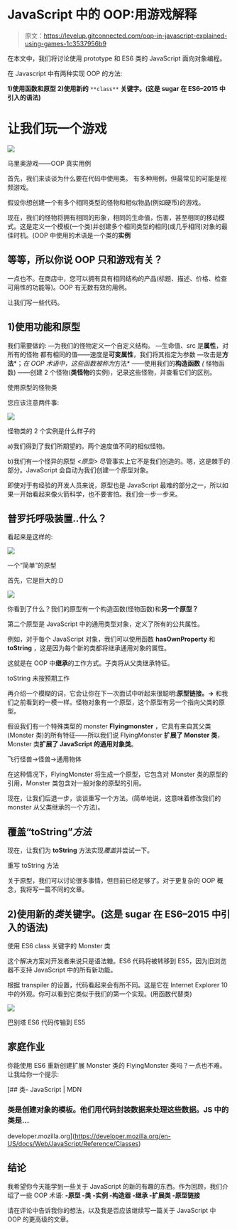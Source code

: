 # JavaScript 中的 OOP:用游戏解释

> 原文：<https://levelup.gitconnected.com/oop-in-javascript-explained-using-games-1c3537956b9>

在本文中，我们将讨论使用 prototype 和 ES6 类的 JavaScript 面向对象编程。

在 Javascript 中有两种实现 OOP 的方法:

**1)使用函数和原型
2)使用新的** `**class**` **关键字。(这是 sugar 在 ES6–2015 中引入的语法)**

# 让我们玩一个游戏

![](img/7923b3666fe505c046cd2047cf52d69c.png)

马里奥游戏——OOP 真实用例

首先，我们来谈谈为什么要在代码中使用类。
有多种用例，但最常见的可能是视频游戏。

假设你想创建一个有多个相同类型的怪物和相似物品(例如硬币)的游戏。

现在，我们的怪物将拥有相同的形象，相同的生命值，伤害，甚至相同的移动模式。这是定义一个模板(一个类)并创建多个相同类型的相同(或几乎相同)对象的最佳时机。(OOP 中使用的术语是一个类的**实例**

## 等等，所以你说 OOP 只和游戏有关？

一点也不。在商店中，您可以拥有具有相同结构的产品(标题、描述、价格、检查可用性的功能等)。OOP 有无数有效的用例。

让我们写一些代码。

## 1)使用功能和原型

我们需要做的:
—为我们的怪物定义一个自定义结构。
—生命值、src 是**属性**，对所有的怪物
都有相同的值——速度是**可变属性**，我们将其指定为参数
—攻击是**方法***；*在 OOP 术语中，这些函数被称为*方法* ——使用我们的**构造函数** *(* 怪物函数)
——创建 2 个怪物(**类怪物**的实例)，记录这些怪物，并查看它们的区别。

使用原型的怪物类

您应该注意两件事:

![](img/320c8487d85f10fbae423fbac2daa8f3.png)

怪物类的 2 个实例是什么样子的

a)我们得到了我们所期望的。两个速度值不同的相似怪物。

b)我们有一个怪异的原型 *<原型>* 尽管事实上它不是我们创造的。嗯，这是棘手的部分。JavaScript 会自动为我们创建一个原型对象。

即使对于有经验的开发人员来说，原型也是 JavaScript 最难的部分之一，所以如果一开始看起来像火箭科学，也不要害怕。我们会一步一步来。

## 普罗托呼吸装置..什么？

看起来是这样的:

![](img/95bb534b7558fec494922b72bd46a379.png)

一个“简单”的原型

首先，它是巨大的:D

![](img/1fcc5f5c0265799baeff905c861fd153.png)

你看到了什么？我们的原型有一个构造函数(怪物函数)和**另一个原型？**

第二个原型是 JavaScript 中的通用类型对象，定义了所有的公共属性。

例如，对于每个 JavaScript 对象，我们可以使用函数 **hasOwnProperty** 和 **toString** ，这是因为每个新的类都将继承通用对象的属性。

这就是在 OOP 中**继承**的工作方式。子类将从父类继承特征。

toString 未按预期工作

再介绍一个模糊的词，它会让你在下一次面试中听起来很聪明:**原型链接。→** 和我们之前看到的一模一样。怪物对象有一个原型，这个原型有另一个指向父类的原型。

假设我们有一个特殊类型的 monster **Flyingmonster** ，它具有来自其父类(Monster 类)的所有特征——所以我们说 FlyingMonster **扩展了 Monster 类**，Monster 类**扩展了 JavaScript 的通用对象类**。

飞行怪兽→怪兽→通用物体

在这种情况下，FlyingMonster 将生成一个原型，它包含对 Monster 类的原型的引用，Monster 类包含对一般对象的原型的引用。

现在，让我们后退一步，谈谈重写一个方法。(简单地说，这意味着修改我们的 monster 从父类继承的一个方法)。

## 覆盖“toString”*方法*

现在，让我们为 **toString** 方法实现*覆盖*并尝试一下。

重写 toString 方法

关于原型，我们可以讨论很多事情，但目前已经足够了。对于更复杂的 OOP 概念，我将写一篇不同的文章。

## 2)使用新的*类*关键字。(这是 sugar 在 ES6–2015 中引入的语法)

使用 ES6 class 关键字的 Monster 类

这个解决方案对开发者来说只是语法糖。ES6 代码将被转移到 ES5，因为旧浏览器不支持 JavaScript 中的所有新功能。

根据 transpiler 的设置，代码看起来会有所不同。这是它在 Internet Explorer 10 中的外观。你可以看到它类似于我们的第一个实现。(用函数代替类)

![](img/641ba18c88a78d543db661837fd62089.png)

巴别塔 ES6 代码传输到 ES5

## 家庭作业

你能使用 ES6 重新创建扩展 Monster 类的 FlyingMonster 类吗？一点也不难。让我给你一个提示:

[](https://developer.mozilla.org/en-US/docs/Web/JavaScript/Reference/Classes) [## 类- JavaScript | MDN

### 类是创建对象的模板。他们用代码封装数据来处理这些数据。JS 中的类是…

developer.mozilla.org](https://developer.mozilla.org/en-US/docs/Web/JavaScript/Reference/Classes) 

## **结论**

我希望你今天能学到一些关于 JavaScript 的新的有趣的东西。作为回顾，我们介绍了一些 OOP 术语:
**-原型
-类
-实例
-构造器
-继承
-扩展类
-原型链接**

请在评论中告诉我你的想法，以及我是否应该继续写一篇关于 JavaScript 中 OOP 的更高级的文章。